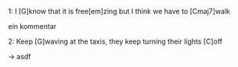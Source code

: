 
1: 
I [G]know that it is free[em]zing but I think we have to [Cmaj7]walk


ein kommentar

2:
Keep [G]waving at the taxis, they keep turning their lights [C]off


-> asdf